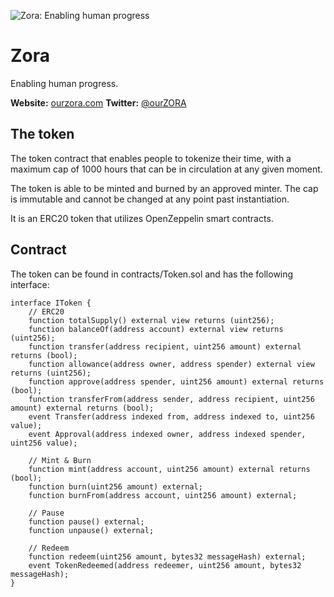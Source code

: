 ![Zora: Enabling human progress](https://repository-images.githubusercontent.com/235217500/430f2080-4216-11ea-8468-de88ae01d1f8)

# Zora

Enabling human progress.

**Website:** [ourzora.com](ourzora.com)
**Twitter:** [@ourZORA](twitter.com/ourZORA)

## The token

The token contract that enables people to tokenize their time, with a maximum cap of 1000 hours that can be in circulation at any given moment.

The token is able to be minted and burned by an approved minter. The cap is immutable and cannot be changed at any point past instantiation. 

It is an ERC20 token that utilizes OpenZeppelin smart contracts.

## Contract

The token can be found in contracts/Token.sol and has the following interface:

```solidity
interface IToken {
    // ERC20
    function totalSupply() external view returns (uint256);
    function balanceOf(address account) external view returns (uint256);
    function transfer(address recipient, uint256 amount) external returns (bool);
    function allowance(address owner, address spender) external view returns (uint256);
    function approve(address spender, uint256 amount) external returns (bool);
    function transferFrom(address sender, address recipient, uint256 amount) external returns (bool);
    event Transfer(address indexed from, address indexed to, uint256 value);
    event Approval(address indexed owner, address indexed spender, uint256 value);

    // Mint & Burn
    function mint(address account, uint256 amount) external returns (bool);
    function burn(uint256 amount) external;
    function burnFrom(address account, uint256 amount) external;

    // Pause
    function pause() external;
    function unpause() external;

    // Redeem
    function redeem(uint256 amount, bytes32 messageHash) external;
    event TokenRedeemed(address redeemer, uint256 amount, bytes32 messageHash);
}
```
